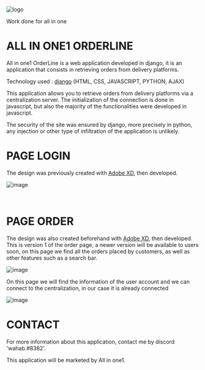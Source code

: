
![logo](https://user-images.githubusercontent.com/90828091/175833466-de259052-f9b5-479e-84f6-8e50bbcb4cb6.svg)

<p> Work done for all in one</a></p>
<h1> ALL IN ONE1 ORDERLINE</h1>
<p>All in one1 OrderLine is a web application developed in django, it is an application that consists in retrieving orders from delivery platforms.

 <p>Technology used : <a href="https://www.djangoproject.com/">django</a> (HTML, CSS, JAVASCRIPT, PYTHON, AJAX)</p>
 <p>This application allows you to retrieve orders from delivery platforms via a centralization server. The initialization of the connection is done in javascript, but also the majority of the functionalities were developed in javascript. 

The security of the site was ensured by django, more precisely in python, any injection or other type of infiltration of the application is unlikely.</p>

<h1>PAGE LOGIN</h1>
<p>The design was previously created with <a href="https://www.adobe.com/fr/products/xd.html">Adobe XD</a>, then developed. </p>

![image](https://user-images.githubusercontent.com/90828091/180035316-29add208-f323-4f49-beac-666c4ce6830e.png)

<br>

<h1>PAGE ORDER</h1>

<p>The design was also created beforehand with <a href="https://www.adobe.com/fr/products/xd.html">Adobe XD</a>, then developed. This is version 1 of the order page, a newer version will be available to users soon, on this page we find all the orders placed by customers, as well as other features such as a search bar. </p>

![image](https://user-images.githubusercontent.com/90828091/180035263-227ffb5b-f755-40bb-90da-8afe766b30f6.png)


<p>On this page we will find the information of the user account and we can connect to the centralization, in our case it is already connected </p>

![image](https://user-images.githubusercontent.com/90828091/180034836-d1148354-e13b-4731-acee-a3f907620eae.png)



<h1>CONTACT</h1>
<p>For more information about this application, contact me by discord 'wahab.#8382'.

This application will be marketed by All in one1. 
